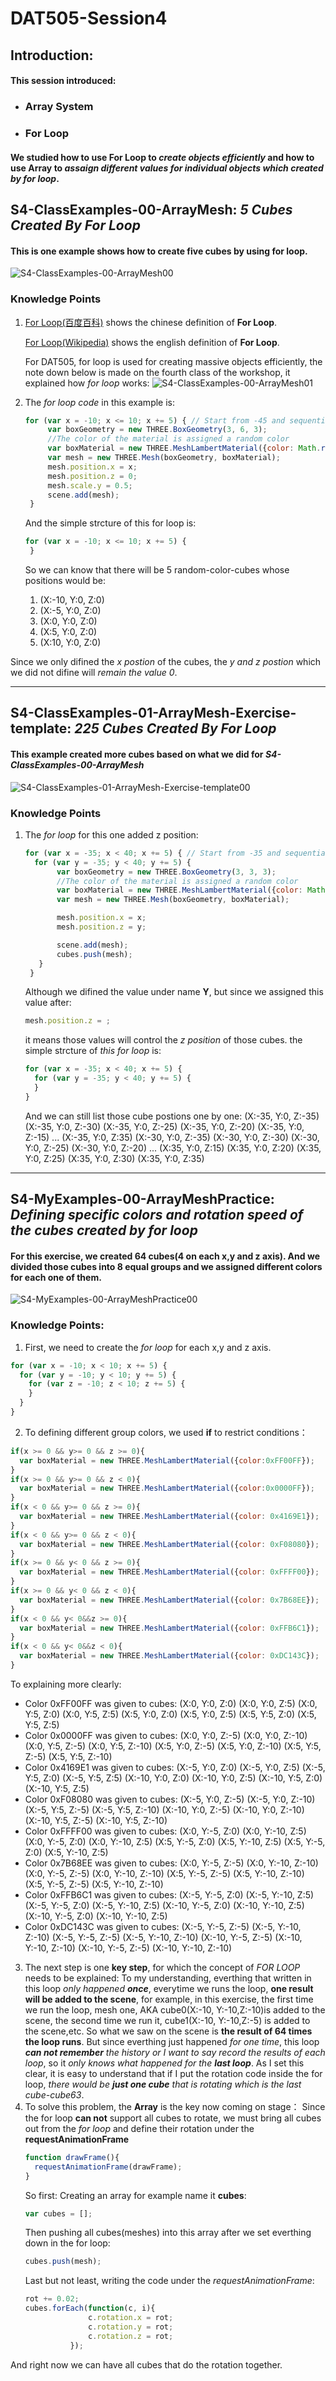 # DAT505-Session4
## Introduction:
#### This session introduced:
  * ### Array System
  * ### For Loop
#### We studied how to use **For Loop** to *create objects efficiently* and how to use **Array** to _assaign different values for individual objects which created by *for loop*_.
## S4-ClassExamples-00-ArrayMesh: *5 Cubes Created By For Loop*
#### This is one example shows how to create five cubes by using for loop.
![S4-ClassExamples-00-ArrayMesh00](/Session4/(README)pictures/pic-0.png "S4-ClassExamples-00-ArrayMesh00")
### Knowledge Points
1. [For Loop(百度百科)](https://baike.baidu.com/item/for循环/5755435?fr=aladdin) shows the chinese definition of **For Loop**.

   [For Loop(Wikipedia)](https://en.wikipedia.org/wiki/For_loop) shows the english definition of **For Loop**.

   For DAT505, for loop is used for creating massive objects efficiently, the note down below is made on the fourth class of the workshop, it explained how *for loop* works:
   ![S4-ClassExamples-00-ArrayMesh01](/Session4/(README)pictures/pic-1.png "S4-ClassExamples-00-ArrayMesh01")
2. The *for loop code* in this example is:
   ```javascript
   for (var x = -10; x <= 10; x += 5) { // Start from -45 and sequentially add one every 5 pixels
        var boxGeometry = new THREE.BoxGeometry(3, 6, 3);
        //The color of the material is assigned a random color
        var boxMaterial = new THREE.MeshLambertMaterial({color: Math.random() * 0xFFFFFF});
        var mesh = new THREE.Mesh(boxGeometry, boxMaterial);
        mesh.position.x = x;
        mesh.position.z = 0;
        mesh.scale.y = 0.5;
        scene.add(mesh);
    }
   ```
   And the simple strcture of this for loop is:
   ```javascript
   for (var x = -10; x <= 10; x += 5) {
    }
   ```
   So we can know that there will be 5 random-color-cubes whose positions would be:
     1. (X:-10, Y:0, Z:0)
     2. (X:-5, Y:0, Z:0)
     3. (X:0, Y:0, Z:0)
     4. (X:5, Y:0, Z:0)
     5. (X:10, Y:0, Z:0)

  Since we only difined the *x postion* of the cubes, the *y and z postion* which we did not difine will *remain the value 0*.

********************

## S4-ClassExamples-01-ArrayMesh-Exercise-template: *225 Cubes Created By For Loop*
#### This example created more cubes based on what we did for *S4-ClassExamples-00-ArrayMesh*
![S4-ClassExamples-01-ArrayMesh-Exercise-template00](/Session4/(README)pictures/pic-2.png "S4-ClassExamples-01-ArrayMesh-Exercise-template00")
### Knowledge Points
1. The *for loop* for this one added z position:
   ```javascript
   for (var x = -35; x < 40; x += 5) { // Start from -35 and sequentially add one every 5 pixels
     for (var y = -35; y < 40; y += 5) {
          var boxGeometry = new THREE.BoxGeometry(3, 3, 3);
          //The color of the material is assigned a random color
          var boxMaterial = new THREE.MeshLambertMaterial({color: Math.random() * 0xFFFFFF});
          var mesh = new THREE.Mesh(boxGeometry, boxMaterial);

          mesh.position.x = x;
          mesh.position.z = y;

          scene.add(mesh);
          cubes.push(mesh);
      }
    }
   ```
   Although we difined the value under name **Y**, but since we assigned this value after:
   ```javascript
   mesh.position.z = ;
   ```
   it means those values will control the *z position* of those cubes.
   the simple strcture of *this for loop* is:
   ```javascript
   for (var x = -35; x < 40; x += 5) {
     for (var y = -35; y < 40; y += 5) {
     }
   }
   ```

   And we can still list those cube postions one by one:
       (X:-35, Y:0, Z:-35)
       (X:-35, Y:0, Z:-30)
       (X:-35, Y:0, Z:-25)
       (X:-35, Y:0, Z:-20)
       (X:-35, Y:0, Z:-15)
      ...
       (X:-35, Y:0, Z:35)
       (X:-30, Y:0, Z:-35)
       (X:-30, Y:0, Z:-30)
       (X:-30, Y:0, Z:-25)
       (X:-30, Y:0, Z:-20)
      ...
       (X:35, Y:0, Z:15)
       (X:35, Y:0, Z:20)
       (X:35, Y:0, Z:25)
       (X:35, Y:0, Z:30)
       (X:35, Y:0, Z:35)  

********************

 ## S4-MyExamples-00-ArrayMeshPractice: *Defining specific colors and rotation speed of the cubes created by for loop*
 #### For this exercise, we created 64 cubes(4 on each x,y and z axis). And we divided those cubes into 8 equal groups and we assigned different colors for each one of them.
 ![S4-MyExamples-00-ArrayMeshPractice00](/Session4/(README)pictures/pic-3.png "S4-MyExamples-00-ArrayMeshPractice00")
 ### Knowledge Points:
 1. First, we need to create the *for loop* for each x,y and z axis.
 ```javascript
 for (var x = -10; x < 10; x += 5) {
   for (var y = -10; y < 10; y += 5) {
     for (var z = -10; z < 10; z += 5) {
     }
   }
 }
 ```
 2. To defining different group colors, we used **if** to restrict conditions：
 ```javascript
 if(x >= 0 && y>= 0 && z >= 0){
   var boxMaterial = new THREE.MeshLambertMaterial({color:0xFF00FF});
 }
 if(x >= 0 && y>= 0 && z < 0){
   var boxMaterial = new THREE.MeshLambertMaterial({color:0x0000FF});
 }
 if(x < 0 && y>= 0 && z >= 0){
   var boxMaterial = new THREE.MeshLambertMaterial({color: 0x4169E1});
 }
 if(x < 0 && y>= 0 && z < 0){
   var boxMaterial = new THREE.MeshLambertMaterial({color: 0xF08080});
 }
 if(x >= 0 && y< 0 && z >= 0){
   var boxMaterial = new THREE.MeshLambertMaterial({color: 0xFFFF00});
 }
 if(x >= 0 && y< 0 && z < 0){
   var boxMaterial = new THREE.MeshLambertMaterial({color: 0x7B68EE});
 }
 if(x < 0 && y< 0&&z >= 0){
   var boxMaterial = new THREE.MeshLambertMaterial({color: 0xFFB6C1});
 }
 if(x < 0 && y< 0&&z < 0){
   var boxMaterial = new THREE.MeshLambertMaterial({color: 0xDC143C});
 }
 ```
 To explaining more clearly:
   * Color 0xFF00FF was given to cubes:
     (X:0, Y:0, Z:0)
     (X:0, Y:0, Z:5)
     (X:0, Y:5, Z:0)
     (X:0, Y:5, Z:5)
     (X:5, Y:0, Z:0)
     (X:5, Y:0, Z:5)
     (X:5, Y:5, Z:0)
     (X:5, Y:5, Z:5)
   * Color 0x0000FF was given to cubes:
     (X:0, Y:0, Z:-5)
     (X:0, Y:0, Z:-10)
     (X:0, Y:5, Z:-5)
     (X:0, Y:5, Z:-10)
     (X:5, Y:0, Z:-5)
     (X:5, Y:0, Z:-10)
     (X:5, Y:5, Z:-5)
     (X:5, Y:5, Z:-10)
   * Color 0x4169E1 was given to cubes:
     (X:-5, Y:0, Z:0)
     (X:-5, Y:0, Z:5)
     (X:-5, Y:5, Z:0)
     (X:-5, Y:5, Z:5)
     (X:-10, Y:0, Z:0)
     (X:-10, Y:0, Z:5)
     (X:-10, Y:5, Z:0)
     (X:-10, Y:5, Z:5)
   * Color 0xF08080 was given to cubes:
     (X:-5, Y:0, Z:-5)
     (X:-5, Y:0, Z:-10)
     (X:-5, Y:5, Z:-5)
     (X:-5, Y:5, Z:-10)
     (X:-10, Y:0, Z:-5)
     (X:-10, Y:0, Z:-10)
     (X:-10, Y:5, Z:-5)
     (X:-10, Y:5, Z:-10)
   * Color 0xFFFF00 was given to cubes:
     (X:0, Y:-5, Z:0)
     (X:0, Y:-10, Z:5)
     (X:0, Y:-5, Z:0)
     (X:0, Y:-10, Z:5)
     (X:5, Y:-5, Z:0)
     (X:5, Y:-10, Z:5)
     (X:5, Y:-5, Z:0)
     (X:5, Y:-10, Z:5)  
   * Color 0x7B68EE was given to cubes:
     (X:0, Y:-5, Z:-5)
     (X:0, Y:-10, Z:-10)
     (X:0, Y:-5, Z:-5)
     (X:0, Y:-10, Z:-10)
     (X:5, Y:-5, Z:-5)
     (X:5, Y:-10, Z:-10)
     (X:5, Y:-5, Z:-5)
     (X:5, Y:-10, Z:-10)  
   * Color 0xFFB6C1 was given to cubes:
     (X:-5, Y:-5, Z:0)
     (X:-5, Y:-10, Z:5)
     (X:-5, Y:-5, Z:0)
     (X:-5, Y:-10, Z:5)
     (X:-10, Y:-5, Z:0)
     (X:-10, Y:-10, Z:5)
     (X:-10, Y:-5, Z:0)
     (X:-10, Y:-10, Z:5)  
   * Color 0xDC143C was given to cubes:
     (X:-5, Y:-5, Z:-5)
     (X:-5, Y:-10, Z:-10)
     (X:-5, Y:-5, Z:-5)
     (X:-5, Y:-10, Z:-10)
     (X:-10, Y:-5, Z:-5)
     (X:-10, Y:-10, Z:-10)
     (X:-10, Y:-5, Z:-5)
     (X:-10, Y:-10, Z:-10)  
 3. The next step is one **key step**, for which the concept of *FOR LOOP* needs to be explained:
    To my understanding, everthing that written in this loop _only happened **once**_, everytime we runs the loop, **one result will be added to the scene**, for example, in this exercise, the first time we run the loop, mesh one, AKA cube0(X:-10, Y:-10,Z:-10)is added to the scene, the second time we run it, cube1(X:-10, Y:-10,Z:-5) is added to the scene,etc. So what we saw on the scene is **the result of 64 times the loop runs**. But since everthing just happened *for one time*, this loop *__can not remember__ the history or I want to say record the results of each loop*, so it *only knows what happened for the __last loop__*. As I set this clear, it is easy to understand that if I put the rotation code inside the for loop, *there would be __just one cube__ that is rotating which is the last cube-cube63*.
 4. To solve this problem, the **Array** is the key now coming on stage：
    Since the for loop **can not** support all cubes to rotate, we must bring all cubes out from the *for loop* and define their rotation under the **requestAnimationFrame**
    ```javascript
    function drawFrame(){
      requestAnimationFrame(drawFrame);
    }
    ```
    So first: Creating an array for example name it **cubes**:
    ```javascript
    var cubes = [];
    ```  
    Then pushing all cubes(meshes) into this array after we set everthing down in the for loop:
    ```javascript
    cubes.push(mesh);
    ```
    Last but not least, writing the code under the *requestAnimationFrame*:
    ```javascript
    rot += 0.02;
    cubes.forEach(function(c, i){
                  c.rotation.x = rot;
                  c.rotation.y = rot;
                  c.rotation.z = rot;
              });
    ```
   And right now we can have all cubes that do the rotation together.
